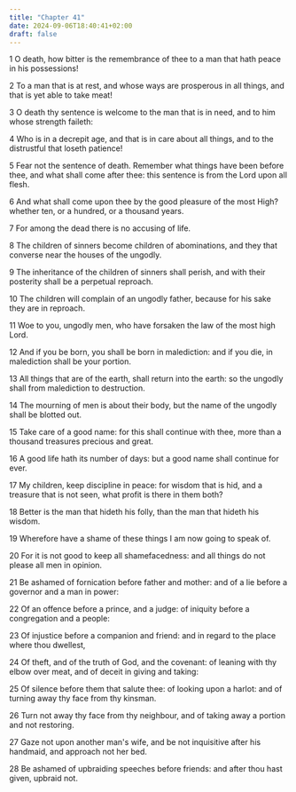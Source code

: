 ```yaml
---
title: "Chapter 41"
date: 2024-09-06T18:40:41+02:00
draft: false
---
```




1 O death, how bitter is the remembrance of thee to a man that hath peace in his possessions!

2 To a man that is at rest, and whose ways are prosperous in all things, and that is yet able to take meat!

3 O death thy sentence is welcome to the man that is in need, and to him whose strength faileth:

4 Who is in a decrepit age, and that is in care about all things, and to the distrustful that loseth patience!

5 Fear not the sentence of death. Remember what things have been before thee, and what shall come after thee: this sentence is from the Lord upon all flesh.

6 And what shall come upon thee by the good pleasure of the most High? whether ten, or a hundred, or a thousand years.

7 For among the dead there is no accusing of life.

8 The children of sinners become children of abominations, and they that converse near the houses of the ungodly.

9 The inheritance of the children of sinners shall perish, and with their posterity shall be a perpetual reproach.

10 The children will complain of an ungodly father, because for his sake they are in reproach.

11 Woe to you, ungodly men, who have forsaken the law of the most high Lord.

12 And if you be born, you shall be born in malediction: and if you die, in malediction shall be your portion.

13 All things that are of the earth, shall return into the earth: so the ungodly shall from malediction to destruction.

14 The mourning of men is about their body, but the name of the ungodly shall be blotted out.

15 Take care of a good name: for this shall continue with thee, more than a thousand treasures precious and great.

16 A good life hath its number of days: but a good name shall continue for ever.

17 My children, keep discipline in peace: for wisdom that is hid, and a treasure that is not seen, what profit is there in them both?

18 Better is the man that hideth his folly, than the man that hideth his wisdom.

19 Wherefore have a shame of these things I am now going to speak of.

20 For it is not good to keep all shamefacedness: and all things do not please all men in opinion.

21 Be ashamed of fornication before father and mother: and of a lie before a governor and a man in power:

22 Of an offence before a prince, and a judge: of iniquity before a congregation and a people:

23 Of injustice before a companion and friend: and in regard to the place where thou dwellest,

24 Of theft, and of the truth of God, and the covenant: of leaning with thy elbow over meat, and of deceit in giving and taking:

25 Of silence before them that salute thee: of looking upon a harlot: and of turning away thy face from thy kinsman.

26 Turn not away thy face from thy neighbour, and of taking away a portion and not restoring.

27 Gaze not upon another man's wife, and be not inquisitive after his handmaid, and approach not her bed.

28 Be ashamed of upbraiding speeches before friends: and after thou hast given, upbraid not.

